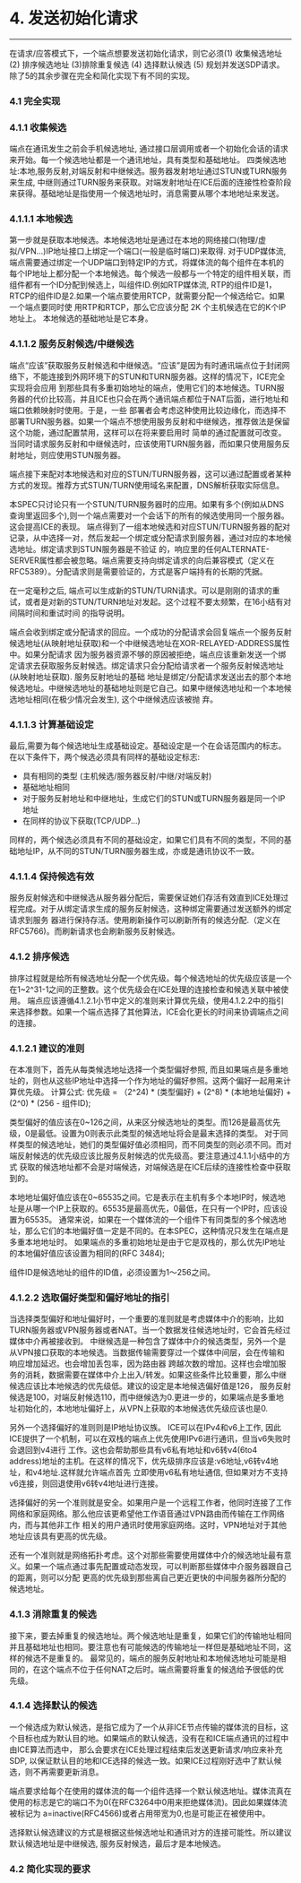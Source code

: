 ﻿# 4. 发送初始化请求
------
在请求/应答模式下，一个端点想要发送初始化请求，则它必须(1) 收集候选地址 (2) 排序候选地址 (3)排除重复候选 (4) 选择默认候选 (5) 规划并发送SDP请求。
除了5的其余步骤在完全和简化实现下有不同的实现。

### 4.1 完全实现

### 4.1.1 收集候选

端点在通讯发生之前会手机候选地址, 通过接口层调用或者一个初始化会话的请求来开始。每一个候选地址都是一个通讯地址，具有类型和基础地址。
四类候选地址:本地,服务反射,对端反射和中继候选。服务器发射地址通过STUN或TURN服务来生成, 中继则通过TURN服务来获取。对端发射地址在ICE后面的连接性检查阶段
来获得。基础地址是指使用一个候选地址时，消息需要从哪个本地地址来发送。

### 4.1.1.1 本地候选

第一步就是获取本地候选。本地候选地址是通过在本地的网络接口(物理/虚拟/VPN...)IP地址接口上绑定一个端口(一般是临时端口)来取得.
对于UDP媒体流, 端点需要通过绑定一个UDP端口到特定IP的方式，将媒体流的每个组件在本机的每个IP地址上都分配一个本地候选。每个候选一般都与一个特定的组件相关联，而
组件都有一个ID分配到候选上，叫组件ID.例如RTP媒体流, RTP的组件ID是1，RTCP的组件ID是2.如果一个端点要使用RTCP，就需要分配一个候选给它。如果一个端点要同时使
用RTP和RTCP，那么它应该分配 2K 个主机候选在它的K个IP地址上。
本地候选的基础地址是它本身。

### 4.1.1.2 服务反射候选/中继候选

端点“应该”获取服务反射候选和中继候选。“应该”是因为有时通讯端点位于封闭网络下，不能连接到外网环境下的STUN和TURN服务器。这样的情况下，ICE完全实现将会应用
到那些具有多重初始地址的端点，使用它们的本地候选。TURN服务器的代价比较高，并且ICE也只会在两个通讯端点都位于NAT后面，进行地址和端口依赖映射时使用。于是，一些
部署者会考虑这种使用比较边缘化，而选择不部署TURN服务器。如果一个端点不想使用服务反射和中继候选，推荐做法是保留这个功能，通过配置禁用，这样可以在将来要启用时
简单的通过配置就可改变。当同时请求服务反射和中继候选时，应该使用TURN服务器，而如果只使用服务反射地址，则应使用STUN服务器。

端点接下来配对本地候选和对应的STUN/TURN服务器，这可以通过配置或者某种方式的发现。推荐方式STUN/TURN使用域名来配置，DNS解析获取实际信息。

本SPEC只讨论只有一个STUN/TURN服务器时的应用。如果有多个(例如从DNS查询里返回多个),则一个端点需要对一个会话下的所有的候选使用同一个服务器。这会提高ICE的表现。
端点得到了一组本地候选和对应STUN/TURN服务器的配对记录，从中选择一对，然后发起一个绑定或分配请求到服务器，通过对应的本地候选地址。绑定请求到STUN服务器是不验证
的，响应里的任何ALTERNATE-SERVER属性都会被忽略。端点需要支持向绑定请求的向后兼容模式（定义在RFC5389）。分配请求则是需要验证的，方式是客户端持有的长期的凭据。

在一定毫秒之后, 端点可以生成新的STUN/TURN请求。可以是刚刚的请求的重试，或者是对新的STUN/TURN地址对发起。这个过程不要太频繁，在16小结有对间隔时间和重试时间
的指导说明。

端点会收到绑定或分配请求的回应。一个成功的分配请求会回复端点一个服务反射候选地址(从映射地址获取)和一个中继候选地址在XOR-RELAYED-ADDRESS属性中。如果分配请求
因为服务器资源不够的原因被拒绝，端点应该重新发送一个绑定请求去获取服务反射候选。绑定请求只会分配给请求者一个服务反射候选地址(从映射地址获取). 服务反射地址的基础
地址是绑定/分配请求发送出去的那个本地候选地址。中继候选地址的基础地址则是它自己。如果中继候选地址和一个本地候选地址相同(在极少情况会发生), 这个中继候选应该被抛
弃。

### 4.1.1.3 计算基础设定

最后,需要为每个候选地址生成基础设定。基础设定是一个在会话范围内的标志。在以下条件下，两个候选必须具有同样的基础设定标志:
+ 具有相同的类型 (主机候选/服务器反射/中继/对端反射)
+ 基础地址相同
+ 对于服务反射地址和中继地址，生成它们的STUN或TURN服务器是同一个IP地址
+ 在同样的协议下获取(TCP/UDP...)

同样的，两个候选必须具有不同的基础设定，如果它们具有不同的类型，不同的基础地址IP，从不同的STUN/TURN服务器生成，亦或是通讯协议不一致。

### 4.1.1.4 保持候选有效

服务反射候选和中继候选从服务器分配后，需要保证她们存活有效直到ICE处理过程完成。对于从绑定请求生成的服务反射候选，这种绑定需要通过发送额外的绑定请求到服务
器进行保持存活。使用刷新操作可以刷新所有的候选分配.（定义在RFC5766)。而刷新请求也会刷新服务反射候选。


### 4.1.2 排序候选

排序过程就是给所有候选地址分配一个优先级。每个候选地址的优先级应该是一个在1~2^31-1之间的正整数。这个优先级会在ICE处理的连接检查和候选关联中被使用。
端点应该遵循4.1.2.1小节中定义的准则来计算优先级，使用4.1.2.2中的指引来选择参数。如果一个端点选择了其他算法，ICE会化更长的时间来协调端点之间的连接。

### 4.1.2.1 建议的准则

在本准则下，首先从每类候选地址选择一个类型偏好参照, 而且如果端点是多重地址的，则也从这些IP地址中选择一个作为地址的偏好参照。这两个偏好一起用来计算优先级。
计算公式:
   优先级 = （2^24) * (类型偏好) + (2^8) * (本地地址偏好) + (2^0) * (256 - 组件ID);

类型偏好的值应该在0~126之间，从来区分候选地址的类型。而126是最高优先级，0是最低。设置为0则表示此类型的候选地址将会是最末选择的类型。
对于同样类型的候选地址，她们的类型偏好值必须相同，而不同类型的则必须不同。而对端反射候选的优先级应该比服务反射候选的优先级高。要注意通过4.1.1小结中的方式
获取的候选地址都不会是对端候选，对端候选是在ICE后续的连接性检查中获取到的。

本地地址偏好值应该在0~65535之间。它是表示在主机有多个本地IP时，候选地址是从哪一个IP上获取的。65535是最高优先，0最低，在只有一个IP时，应该设置为65535。
通常来说，如果在一个媒体流的一个组件下有同类型的多个候选地址，那么它们的本地偏好值一定是不同的。在本SPEC，这种情况只发生在端点是多重本地地址时。
如果端点的多重初始地址是由于它是双栈的，那么优先IP地址的本地偏好值应该设置为相同的(RFC 3484);

组件ID是候选地址的组件的ID值，必须设置为1～256之间。

### 4.1.2.2 选取偏好类型和偏好地址的指引

当选择类型偏好和地址偏好时，一个重要的准则就是考虑媒体中介的影响，比如TURN服务器或VPN服务器或者NAT。当一个数据发往候选地址时，它会首先经过媒体中介再被接收到。
中继候选是一种包含了媒体中介的候选类型，另外一个是从VPN接口获取的本地候选。当数据传输需要穿过一个媒体中间层，会在传输和响应增加延迟。也会增加丢包率，因为路由器
跨越次数的增加。这样也会增加服务的消耗，数据需要在媒体中介上出入/转发。如果这些条件比较重要，那么中继候选应该比本地候选的优先级低。建议的设定是本地候选偏好值是126，
服务反射候选是100，对端反射候选110，而中继候选为0.更进一步的，如果端点是多重地址初始化的，本地地址偏好上，从VPN上获取的本地候选优先级应该也是0.

另外一个选择偏好的准则则是IP地址协议族。 ICE可以在IPv4和v6上工作, 因此ICE提供了一个机制，可以在双栈的端点上优先使用IPv6进行通讯，但当v6失败时会退回到v4进行
工作。这也会帮助那些具有v6私有地址和v6转v4(6to4 address)地址的主机。在这样的情况下，优先级排序应该是:v6地址,v6转v4地址，和v4地址.这样就允许端点首先
立即使用v6私有地址通信, 但如果对方不支持v6连接，则回退使用v6转v4地址进行连接。

选择偏好的另一个准则就是安全。如果用户是一个远程工作者，他同时连接了工作网络和家庭网络。那么他应该更希望他工作语音通过VPN路由而传输在工作网络内，而与其他非工作
相关的用户通讯时使用家庭网络。这时，VPN地址对于其他地址应该具有更高的优先级。

还有一个准则就是网络拓扑考虑。这个对那些需要使用媒体中介的候选地址最有意义。如果一个端点通过事先配置或动态发现，可以判断那些媒体中介服务器跟自己的距离，则可以分配
更高的优先级到那些离自己更近更快的中间服务器所分配的候选地址。

### 4.1.3 消除重复的候选

接下来，要去掉重复的候选地址。两个候选地址是重复，如果它们的传输地址相同并且基础地址也相同。要注意也有可能候选的传输地址一样但是基础地址不同，这样的候选不是重复的。
最常见的，端点的服务反射地址和本地候选地址可能是相同的，在这个端点不位于任何NAT之后时。端点需要将重复的候选给予很低的优先级。

### 4.1.4 选择默认的候选

一个候选成为默认候选，是指它成为了一个从非ICE节点传输的媒体流的目标，这个目标也成为默认目的地。如果端点的默认候选，没有在和ICE端点通讯的过程中由ICE算法而选中，
那么会要求在ICE处理过程结束后发送更新请求/响应来补充SDP, 以保证默认目的地和ICE选择的候选一致。如果ICE过程刚好选中了默认候选，则不再需要更新消息。

端点要求给每个在使用的媒体流的每一个组件选择一个默认候选地址。媒体流真在使用的标志是它的端口不为0(在RFC3264中0用来拒绝媒体流)。因此如果媒体流被标记为
a=inactive(RFC4566)或者占用带宽为0,也是可能正在被使用中。

选择默认候选建议的方式是根据这些候选地址和通讯对方的连接可能性。所以建议默认候选地址是中继候选, 服务反射候选，最后才是本地候选。


### 4.2 简化实现的要求

